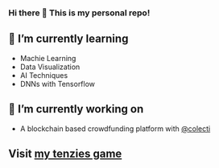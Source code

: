 ### Hi there 👋 This is my personal repo!

## 🌱 I’m currently learning
- Machie Learning
- Data Visualization
- AI Techniques
- DNNs with Tensorflow

## 🔭 I’m currently working on
- A blockchain based crowdfunding platform with [@colecti](https://colecti.com)

## Visit [my tenzies game](https://ifeta.me)


<!--
**amar-mesic/amar-mesic** is a ✨ _special_ ✨ repository because its `README.md` (this file) appears on your GitHub profile.

Here are some ideas to get you started:

- 🔭 I’m currently working on ...
- 🌱 I’m currently learning ...
- 👯 I’m looking to collaborate on ...
- 🤔 I’m looking for help with ...
- 💬 Ask me about ...
- 📫 How to reach me: ...
- 😄 Pronouns: ...
- ⚡ Fun fact: ...
-->
